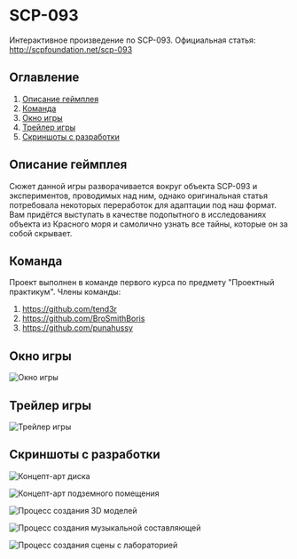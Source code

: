 # SCP-093
Интерактивное произведение по SCP-093. Официальная статья: http://scpfoundation.net/scp-093

## Оглавление
1. [Описание геймплея](#Описание-геймплея)
2. [Команда](#Команда)
3. [Окно игры](#Окно-игры)
4. [Трейлер игры](#Трейлер-игры)
5. [Скриншоты с разработки](#Скриншоты-с-разработки)

## Описание геймплея
Сюжет данной игры разворачивается вокруг объекта SCP-093 и экспериментов, проводимых над ним, однако оригинальная статья потребовала некоторых переработок для адаптации под наш формат. Вам придётся выступать в качестве подопытного в исследованиях объекта из Красного моря и самолично узнать все тайны, которые он за собой скрывает.

## Команда
Проект выполнен в команде первого курса по предмету "Проектный практикум". Члены команды:
1. https://github.com/tend3r
2. https://github.com/BroSmithBoris
3. https://github.com/punahussy

## Окно игры
![Окно игры](https://i.postimg.cc/qRrj9cB7/image.png "Окно игры")

## Трейлер игры
![Трейлер игры](https://youtu.be/ima1iJogQnk "Трейлер игры")

## Скриншоты с разработки
![Концепт-арт диска](https://i.postimg.cc/NjpsyDV3/image.png "Концепт-арт диска")

![Концепт-арт подземного помещения](https://i.postimg.cc/sXZsNrXz/image.png "Концепт-арт подезмного помещения")

![Процесс создания 3D моделей](https://i.postimg.cc/yNxV09Ck/image.png "Процесс создания 3D моделей")

![Процесс создания музыкальной составляющей](https://i.postimg.cc/7h8wvWG2/image.png "Процесс создания музыкальной составляющей")

![Процесс создания сцены с лабораторией](https://i.postimg.cc/YSPtR9t8/image.png "Процесс создания сцены с лабораторией")
